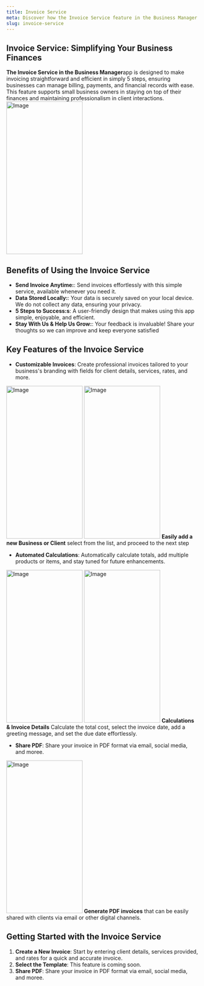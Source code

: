 ```yaml
---
title: Invoice Service
meta: Discover how the Invoice Service feature in the Business Manager app streamlines invoicing, improves accuracy, and supports efficient financial management.
slug: invoice-service
---
```


## Invoice Service: Simplifying Your Business Finances

<p class="responsive-container">
  <span class="responsive-text">
<strong>The Invoice Service in the Business Manager</strong>app is designed to make invoicing straightforward and efficient in simply 5 steps, ensuring businesses can manage billing, payments, and financial records with ease. This feature supports small business owners in staying on top of their finances and maintaining professionalism in client interactions.
  </span>
 <img alt="Image" src="https://github.com/user-attachments/assets/62da54a0-59a0-4a04-a416-5981c9433c82"  width="200" height="400"/>
</p>

## Benefits of Using the Invoice Service

- **Send Invoice Anytime:**: Send invoices effortlessly with this simple service, available whenever you need it.
- **Data Stored Locally:**: Your data is securely saved on your local device. We do not collect any data, ensuring your privacy.
- **5 Steps to Success:s**: A user-friendly design that makes using this app simple, enjoyable, and efficient.
- **Stay With Us & Help Us Grow:**: Your feedback is invaluable! Share your thoughts so we can improve and keep everyone satisfied

## Key Features of the Invoice Service

- **Customizable Invoices**: Create professional invoices tailored to your business's branding with fields for client details, services, rates, and more.

<p class="responsive-container">
 <img alt="Image" src="https://github.com/user-attachments/assets/a06ff8b7-ffb5-4ba1-80db-4bac3f3c6815"  width="200" height="400"/>
  <img alt="Image" src="https://github.com/user-attachments/assets/a4258ca4-5f18-43a1-aac1-7a5f78c620a5"  width="200" height="400"/>
 <span class="responsive-text">
<strong>Easily add a new Business or Client</strong> select from the list, and proceed to the next step
  </span>
</p>

- **Automated Calculations**: Automatically calculate totals, add multiple products or items, and stay tuned for future enhancements.

<p class="responsive-container">
  <img alt="Image" src="https://github.com/user-attachments/assets/61103e10-9af6-4fa5-8355-63afdc9f45d9" width="200" height="400"/>
  <img alt="Image" src="https://github.com/user-attachments/assets/ef4feaf3-b58b-4fa6-b927-3e148fdeeaef"  width="200" height="400"/>
  <span class="responsive-text">
    <strong>Calculations & Invoice Details</strong>  
    Calculate the total cost, select the invoice date, add a greeting message, and set the due date effortlessly.
  </span>
</p>

- **Share PDF**: Share your invoice in PDF format via email, social media, and moree.

<p class="responsive-container">
  <img alt="Image" src="https://github.com/user-attachments/assets/c5e3e1df-ded2-4bb7-9724-286b78692465"  width="200" height="400"/>
 <span class="responsive-text">
<strong>Generate PDF invoices</strong> that can be easily shared with clients via email or other digital channels.
  </span>
</p>

## Getting Started with the Invoice Service

1. **Create a New Invoice**: Start by entering client details, services provided, and rates for a quick and accurate invoice.
2. **Select the Template**: This feature is coming soon.
3. **Share PDF**: Share your invoice in PDF format via email, social media, and moree.
